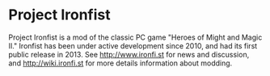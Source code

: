 Project Ironfist
================

Project Ironfist is a mod of the classic PC game "Heroes of Might and Magic II." Ironfist has been under active development since 2010, and had its first public release in 2013. See http://www.ironfi.st for news and discussion, and http://wiki.ironfi.st for more details information about modding.
